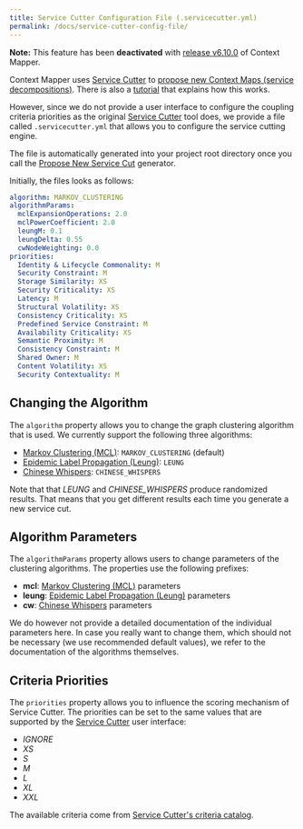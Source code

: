 ```yaml
---
title: Service Cutter Configuration File (.servicecutter.yml)
permalink: /docs/service-cutter-config-file/
---
```


<div class="alert alert-danger">
<strong>Note:</strong> This feature has been <strong>deactivated</strong> with <a href="https://contextmapper.org/news/2023/11/24/v6.10.0-released/">release v6.10.0</a> of Context Mapper.
</div>

Context Mapper uses [Service Cutter](https://github.com/ServiceCutter/ServiceCutter/) to [propose new Context Maps (service decompositions)](/docs/service-cutter-context-map-suggestions/). There is also a [tutorial](/docs/systematic-service-decomposition/) that explains how this works.

However, since we do not provide a user interface to configure the coupling criteria priorities as the original [Service Cutter](https://github.com/ServiceCutter/ServiceCutter/) tool does, we provide a file called `.servicecutter.yml` that allows you to configure the service cutting engine.

The file is automatically generated into your project root directory once you call the [Propose New Service Cut](/docs/service-cutter-context-map-suggestions/) generator.

Initially, the files looks as follows:

```yaml
algorithm: MARKOV_CLUSTERING
algorithmParams:
  mclExpansionOperations: 2.0
  mclPowerCoefficient: 2.0
  leungM: 0.1
  leungDelta: 0.55
  cwNodeWeighting: 0.0
priorities:
  Identity & Lifecycle Commonality: M
  Security Constraint: M
  Storage Similarity: XS
  Security Criticality: XS
  Latency: M
  Structural Volatility: XS
  Consistency Criticality: XS
  Predefined Service Constraint: M
  Availability Criticality: XS
  Semantic Proximity: M
  Consistency Constraint: M
  Shared Owner: M
  Content Volatility: XS
  Security Contextuality: M
```

## Changing the Algorithm
The `algorithm` property allows you to change the graph clustering algorithm that is used. We currently support the following three algorithms:

 * [Markov Clustering (MCL)](https://www.micans.org/mcl/): `MARKOV_CLUSTERING` (default)
 * [Epidemic Label Propagation (Leung)](https://arxiv.org/abs/0808.2633): `LEUNG`
 * [Chinese Whispers](https://dl.acm.org/doi/10.5555/1654758.1654774): `CHINESE_WHISPERS`

Note that that _LEUNG_ and _CHINESE_WHISPERS_ produce randomized results. That means that you get different results each time you generate a new service cut.

## Algorithm Parameters
The `algorithmParams` property allows users to change parameters of the clustering algorithms. The properties use the following prefixes:

 * **mcl**: [Markov Clustering (MCL)](https://www.micans.org/mcl/) parameters
 * **leung**: [Epidemic Label Propagation (Leung)](https://arxiv.org/abs/0808.2633) parameters
 * **cw**: [Chinese Whispers](https://dl.acm.org/doi/10.5555/1654758.1654774) parameters

We do however not provide a detailed documentation of the individual parameters here. In case you really want to change them, which should not be necessary (we use recommended default values), we refer to the documentation of the algorithms themselves.

## Criteria Priorities
The `priorities` property allows you to influence the scoring mechanism of Service Cutter. The priorities can be set to the same values that are supported by the [Service Cutter](https://github.com/ServiceCutter/ServiceCutter/) user interface:

 * _IGNORE_
 * _XS_
 * _S_
 * _M_
 * _L_
 * _XL_
 * _XXL_

The available criteria come from [Service Cutter's criteria catalog](https://github.com/ServiceCutter/ServiceCutter/wiki/Coupling-Criteria).

